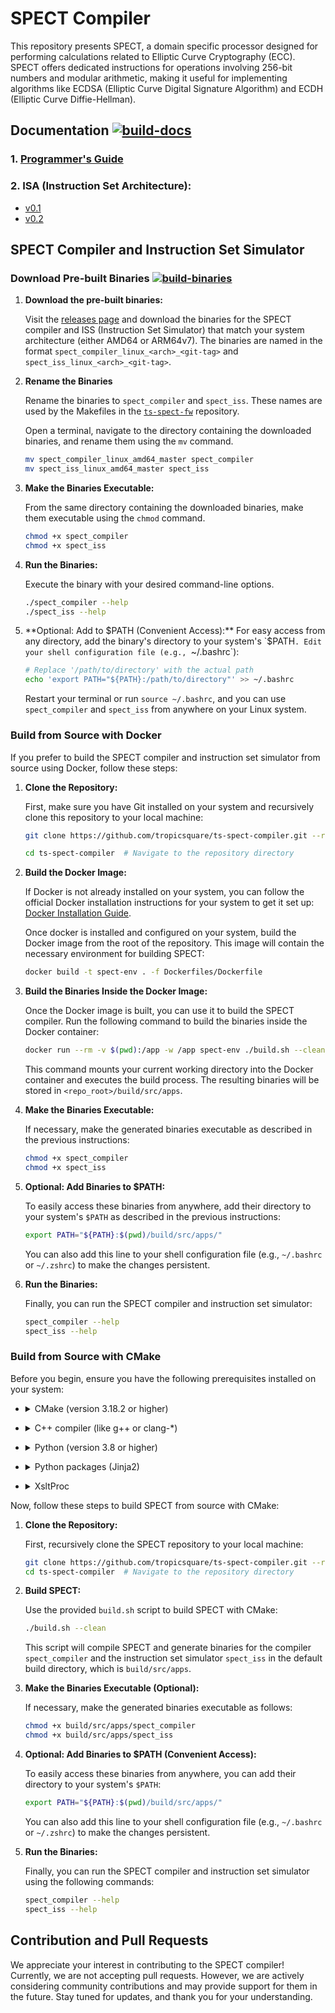 # SPECT Compiler
This repository presents SPECT, a domain specific processor designed for
performing calculations related to Elliptic Curve Cryptography (ECC). SPECT
offers dedicated instructions for operations involving 256-bit numbers and
modular arithmetic, making it useful for implementing algorithms like ECDSA
(Elliptic Curve Digital Signature Algorithm) and ECDH (Elliptic Curve
Diffie-Hellman).
## Documentation [![build-docs](https://github.com/tropicsquare/ts-spect-compiler/actions/workflows/build-docs.yaml/badge.svg?branch=master)](https://github.com/tropicsquare/ts-spect-compiler/actions/workflows/build-docs.yaml)

### 1. [Programmer's Guide](doc/programmer_guide/pdf/spect_programmer_guide.pdf)

### 2. ISA (Instruction Set Architecture): 
- [v0.1](doc/ISAv0.1/pdf/isav0.1.pdf)
- [v0.2](doc/ISAv0.2/pdf/isav0.2.pdf)

## SPECT Compiler and Instruction Set Simulator

### Download Pre-built Binaries [![build-binaries](https://github.com/tropicsquare/ts-spect-compiler/actions/workflows/build-release-binaries.yaml/badge.svg)](https://github.com/tropicsquare/ts-spect-compiler/actions/workflows/build-release-binaries.yaml)

1. **Download the pre-built binaries:**
   
    Visit the [releases page](https://github.com/tropicsquare/ts-spect-compiler/releases)
    and download the binaries for the SPECT compiler and ISS (Instruction Set
    Simulator) that match your system architecture (either AMD64 or ARM64v7).
    The binaries are named in the format `spect_compiler_linux_<arch>_<git-tag>`
    and `spect_iss_linux_<arch>_<git-tag>`.

2. **Rename the Binaries**
   
    Rename the binaries to `spect_compiler` and `spect_iss`. These names are
    used by the Makefiles in the [`ts-spect-fw`](https://github.com/tropicsquare/ts-spect-fw) repository.

    Open a terminal, navigate to the directory containing the downloaded
    binaries, and rename them using the `mv` command.

    ```bash
    mv spect_compiler_linux_amd64_master spect_compiler
    mv spect_iss_linux_amd64_master spect_iss
    ```

2. **Make the Binaries Executable:**
   
    From the same directory containing the downloaded binaries, make them
    executable using the `chmod` command.

    ```bash
    chmod +x spect_compiler
    chmod +x spect_iss
    ```

3. **Run the Binaries:**

    Execute the binary with your desired command-line options.

    ```bash
    ./spect_compiler --help
    ./spect_iss --help
    ```

4. **Optional: Add to $PATH (Convenient Access):**
   For easy access from any directory, add the binary's directory to your
   system's `$PATH`. Edit your shell configuration file (e.g., `~/.bashrc`):

   ```bash
   # Replace '/path/to/directory' with the actual path
   echo 'export PATH="${PATH}:/path/to/directory"' >> ~/.bashrc  
   ```

   Restart your terminal or run `source ~/.bashrc`, and you can use `spect_compiler` and `spect_iss` from anywhere on your Linux system.

### Build from Source with Docker

If you prefer to build the SPECT compiler and instruction set simulator from
source using Docker, follow these steps:

1. **Clone the Repository:**

    First, make sure you have Git installed on your system and recursively clone
    this repository to your local machine:

    ```bash
    git clone https://github.com/tropicsquare/ts-spect-compiler.git --recurse-submodules

    cd ts-spect-compiler  # Navigate to the repository directory
    ```

2. **Build the Docker Image:**

    If Docker is not already installed on your system, you can follow the
    official Docker installation instructions for your system to get it set up:
    [Docker Installation Guide](https://docs.docker.com/get-docker/).

    Once docker is installed and configured on your system, build the Docker
    image from the root of the repository. This image will contain the necessary environment for building SPECT:

    ```bash
    docker build -t spect-env . -f Dockerfiles/Dockerfile
    ```

3. **Build the Binaries Inside the Docker Image:**

    Once the Docker image is built, you can use it to build the SPECT compiler. Run the following command to build the binaries inside the Docker container:

    ```bash
    docker run --rm -v $(pwd):/app -w /app spect-env ./build.sh --clean
    ```

    This command mounts your current working directory into the Docker container and executes the build process. The resulting binaries will be stored in `<repo_root>/build/src/apps`.

4. **Make the Binaries Executable:**

    If necessary, make the generated binaries executable as described in the previous instructions:

    ```bash
    chmod +x spect_compiler
    chmod +x spect_iss
    ```

5. **Optional: Add Binaries to $PATH:**

    To easily access these binaries from anywhere, add their directory to your system's `$PATH` as described in the previous instructions:

    ```bash
    export PATH="${PATH}:$(pwd)/build/src/apps/"
    ```

    You can also add this line to your shell configuration file (e.g., `~/.bashrc` or `~/.zshrc`) to make the changes persistent.

6. **Run the Binaries:**

    Finally, you can run the SPECT compiler and instruction set simulator:

    ```bash
    spect_compiler --help
    spect_iss --help
    ```

### Build from Source with CMake

Before you begin, ensure you have the following prerequisites installed on your system:

- <details>
    <summary>CMake (version 3.18.2 or higher)</summary>

    ```bash
    sudo apt-get install cmake
    ```
</details>

- <details>
    <summary>C++ compiler (like g++ or clang-*)</summary>

    ```bash
    sudo apt-get install g++
    ```
</details>

- <details>
    <summary>Python (version 3.8 or higher)</summary>

    ```bash
    sudo apt-get update
    sudo apt-get install python3-pip
    ```
</details>

- <details>
    <summary>Python packages (Jinja2)</summary>

    ```bash
    pip install jinja2
    ```
</details>

- <details>
    <summary>XsltProc</summary>

    ```bash
    sudo apt-get install xsltproc
    ```
</details>


Now, follow these steps to build SPECT from source with CMake:

1. **Clone the Repository:**

   First, recursively clone the SPECT repository to your local machine:

   ```bash
   git clone https://github.com/tropicsquare/ts-spect-compiler.git --recurse-submodules
   cd ts-spect-compiler  # Navigate to the repository directory
   ```

2. **Build SPECT:**

   Use the provided `build.sh` script to build SPECT with CMake:

   ```bash
   ./build.sh --clean
   ```

   This script will compile SPECT and generate binaries for the compiler `spect_compiler` and the instruction set simulator `spect_iss` in the default build directory, which is `build/src/apps`.

3. **Make the Binaries Executable (Optional):**

   If necessary, make the generated binaries executable as follows:

   ```bash
   chmod +x build/src/apps/spect_compiler
   chmod +x build/src/apps/spect_iss
   ```

4. **Optional: Add Binaries to $PATH (Convenient Access):**

   To easily access these binaries from anywhere, you can add their directory to your system's `$PATH`:

   ```bash
   export PATH="${PATH}:$(pwd)/build/src/apps/"
   ```

   You can also add this line to your shell configuration file (e.g., `~/.bashrc` or `~/.zshrc`) to make the changes persistent.

5. **Run the Binaries:**

   Finally, you can run the SPECT compiler and instruction set simulator using the following commands:

   ```bash
   spect_compiler --help
   spect_iss --help
   ```

## Contribution and Pull Requests

We appreciate your interest in contributing to the SPECT compiler! Currently, we are not accepting pull requests. However, we are actively considering community contributions and may provide support for them in the future. Stay tuned for updates, and thank you for your understanding.
